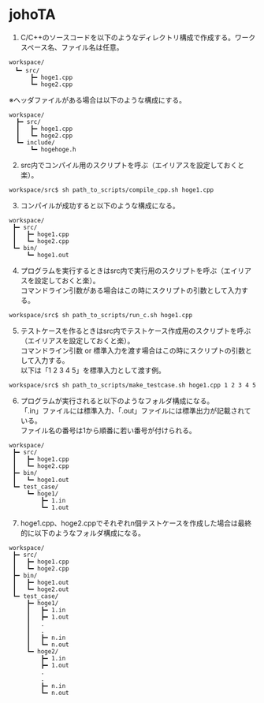 # johoTA

1. C/C++のソースコードを以下のようなディレクトリ構成で作成する。ワークスペース名、ファイル名は任意。
```
workspace/
　┗━ src/
      ┣━ hoge1.cpp
      ┗━ hoge2.cpp
```
※ヘッダファイルがある場合は以下のような構成にする。
```
workspace/
  ┣━ src/
  ┃   ┣━ hoge1.cpp
  ┃   ┗━ hoge2.cpp
  ┗━ include/
      ┗━ hogehoge.h
```
2. src内でコンパイル用のスクリプトを呼ぶ（エイリアスを設定しておくと楽）。
```
workspace/src$ sh path_to_scripts/compile_cpp.sh hoge1.cpp
```
3. コンパイルが成功すると以下のような構成になる。
```
workspace/
 ┣━ src/
 ┃   ┣━ hoge1.cpp
 ┃   ┗━ hoge2.cpp
 ┗━ bin/
     ┗━ hoge1.out

```
4. プログラムを実行するときはsrc内で実行用のスクリプトを呼ぶ（エイリアスを設定しておくと楽）。  
   コマンドライン引数がある場合はこの時にスクリプトの引数として入力する。
```
workspace/src$ sh path_to_scripts/run_c.sh hoge1.cpp
```
5. テストケースを作るときはsrc内でテストケース作成用のスクリプトを呼ぶ（エイリアスを設定しておくと楽）。  
   コマンドライン引数 or 標準入力を渡す場合はこの時にスクリプトの引数として入力する。  
   以下は「1 2 3 4 5」を標準入力として渡す例。
```
workspace/src$ sh path_to_scripts/make_testcase.sh hoge1.cpp 1 2 3 4 5
```
6. プログラムが実行されると以下のようなフォルダ構成になる。  
   「.in」ファイルには標準入力、「.out」ファイルには標準出力が記載されている。  
   ファイル名の番号は1から順番に若い番号が付けられる。
```
workspace/
 ┣━ src/
 ┃   ┣━ hoge1.cpp
 ┃   ┗━ hoge2.cpp
 ┣━ bin/
 ┃   ┗━ hoge1.out
 ┗━ test_case/
     ┗━ hoge1/
         ┣━ 1.in
         ┗━ 1.out
```
7. hoge1.cpp、hoge2.cppでそれぞれn個テストケースを作成した場合は最終的に以下のようなフォルダ構成になる。
```
workspace/
 ┣━ src/
 ┃   ┣━ hoge1.cpp
 ┃   ┗━ hoge2.cpp
 ┣━ bin/
 ┃   ┣━ hoge1.out
 ┃   ┗━ hoge2.out
 ┗━ test_case/
     ┣━ hoge1/
     ┃   ┣━ 1.in
     ┃   ┣━ 1.out
     ┃   .
     ┃   .
     ┃   ┣━ n.in
     ┃   ┗━ n.out
     ┗━ hoge2/
         ┣━ 1.in
         ┣━ 1.out
         .
         .
         ┣━ n.in
         ┗━ n.out
```
